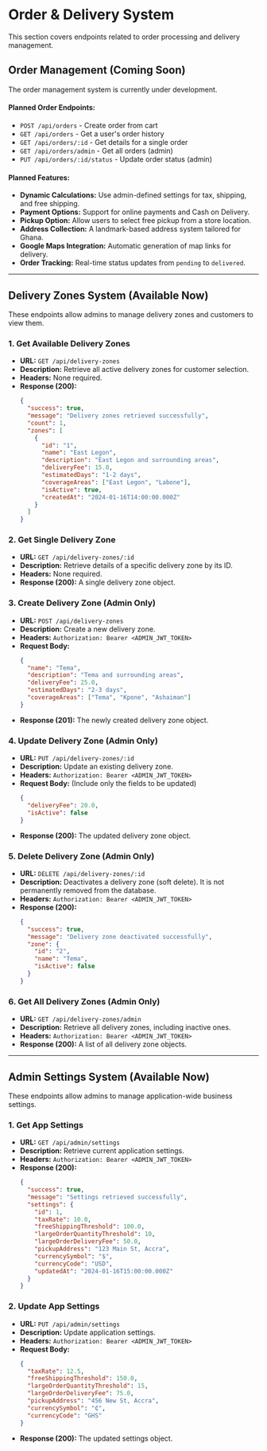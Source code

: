# Order & Delivery System

This section covers endpoints related to order processing and delivery management.

## Order Management (Coming Soon)

The order management system is currently under development.

#### Planned Order Endpoints:

- `POST /api/orders` - Create order from cart
- `GET /api/orders` - Get a user's order history
- `GET /api/orders/:id` - Get details for a single order
- `GET /api/orders/admin` - Get all orders (admin)
- `PUT /api/orders/:id/status` - Update order status (admin)

#### Planned Features:

- **Dynamic Calculations:** Use admin-defined settings for tax, shipping, and free shipping.
- **Payment Options:** Support for online payments and Cash on Delivery.
- **Pickup Option:** Allow users to select free pickup from a store location.
- **Address Collection:** A landmark-based address system tailored for Ghana.
- **Google Maps Integration:** Automatic generation of map links for delivery.
- **Order Tracking:** Real-time status updates from `pending` to `delivered`.

---

## Delivery Zones System (Available Now)

These endpoints allow admins to manage delivery zones and customers to view them.

### 1. Get Available Delivery Zones

- **URL:** `GET /api/delivery-zones`
- **Description:** Retrieve all active delivery zones for customer selection.
- **Headers:** None required.
- **Response (200):**
  ```json
  {
    "success": true,
    "message": "Delivery zones retrieved successfully",
    "count": 1,
    "zones": [
      {
        "id": "1",
        "name": "East Legon",
        "description": "East Legon and surrounding areas",
        "deliveryFee": 15.0,
        "estimatedDays": "1-2 days",
        "coverageAreas": ["East Legon", "Labone"],
        "isActive": true,
        "createdAt": "2024-01-16T14:00:00.000Z"
      }
    ]
  }
  ```

### 2. Get Single Delivery Zone

- **URL:** `GET /api/delivery-zones/:id`
- **Description:** Retrieve details of a specific delivery zone by its ID.
- **Headers:** None required.
- **Response (200):** A single delivery zone object.

### 3. Create Delivery Zone (Admin Only)

- **URL:** `POST /api/delivery-zones`
- **Description:** Create a new delivery zone.
- **Headers:** `Authorization: Bearer <ADMIN_JWT_TOKEN>`
- **Request Body:**
  ```json
  {
    "name": "Tema",
    "description": "Tema and surrounding areas",
    "deliveryFee": 25.0,
    "estimatedDays": "2-3 days",
    "coverageAreas": ["Tema", "Kpone", "Ashaiman"]
  }
  ```
- **Response (201):** The newly created delivery zone object.

### 4. Update Delivery Zone (Admin Only)

- **URL:** `PUT /api/delivery-zones/:id`
- **Description:** Update an existing delivery zone.
- **Headers:** `Authorization: Bearer <ADMIN_JWT_TOKEN>`
- **Request Body:** (Include only the fields to be updated)
  ```json
  {
    "deliveryFee": 20.0,
    "isActive": false
  }
  ```
- **Response (200):** The updated delivery zone object.

### 5. Delete Delivery Zone (Admin Only)

- **URL:** `DELETE /api/delivery-zones/:id`
- **Description:** Deactivates a delivery zone (soft delete). It is not permanently removed from the database.
- **Headers:** `Authorization: Bearer <ADMIN_JWT_TOKEN>`
- **Response (200):**
  ```json
  {
    "success": true,
    "message": "Delivery zone deactivated successfully",
    "zone": {
      "id": "2",
      "name": "Tema",
      "isActive": false
    }
  }
  ```

### 6. Get All Delivery Zones (Admin Only)

- **URL:** `GET /api/delivery-zones/admin`
- **Description:** Retrieve all delivery zones, including inactive ones.
- **Headers:** `Authorization: Bearer <ADMIN_JWT_TOKEN>`
- **Response (200):** A list of all delivery zone objects.

---

## Admin Settings System (Available Now)

These endpoints allow admins to manage application-wide business settings.

### 1. Get App Settings

- **URL:** `GET /api/admin/settings`
- **Description:** Retrieve current application settings.
- **Headers:** `Authorization: Bearer <ADMIN_JWT_TOKEN>`
- **Response (200):**
  ```json
  {
    "success": true,
    "message": "Settings retrieved successfully",
    "settings": {
      "id": 1,
      "taxRate": 10.0,
      "freeShippingThreshold": 100.0,
      "largeOrderQuantityThreshold": 10,
      "largeOrderDeliveryFee": 50.0,
      "pickupAddress": "123 Main St, Accra",
      "currencySymbol": "$",
      "currencyCode": "USD",
      "updatedAt": "2024-01-16T15:00:00.000Z"
    }
  }
  ```

### 2. Update App Settings

- **URL:** `PUT /api/admin/settings`
- **Description:** Update application settings.
- **Headers:** `Authorization: Bearer <ADMIN_JWT_TOKEN>`
- **Request Body:**
  ```json
  {
    "taxRate": 12.5,
    "freeShippingThreshold": 150.0,
    "largeOrderQuantityThreshold": 15,
    "largeOrderDeliveryFee": 75.0,
    "pickupAddress": "456 New St, Accra",
    "currencySymbol": "₵",
    "currencyCode": "GHS"
  }
  ```
- **Response (200):** The updated settings object.
